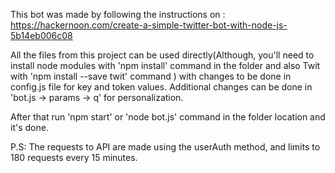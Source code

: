 This bot was made by following the instructions on :
https://hackernoon.com/create-a-simple-twitter-bot-with-node-js-5b14eb006c08

All the files from this project can be used directly(Although, you'll need to install node modules with 'npm install' command in the folder and also Twit with 'npm install --save twit' command ) with changes to be done in config.js file for key and token values.
Additional changes can be done in 'bot.js -> params -> q' for personalization.  

After that run 'npm start' or 'node bot.js' command in the folder location and it's done.

P.S: The requests to API are made using the userAuth method, and limits to 180 requests every 15 minutes.
